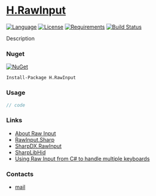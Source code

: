 # [H.RawInput](https://github.com/HavenDV/H.RawInput/) 

[![Language](https://img.shields.io/badge/language-C%23-blue.svg?style=flat-square)](https://github.com/HavenDV/H.RawInput/search?l=C%23&o=desc&s=&type=Code) 
[![License](https://img.shields.io/github/license/HavenDV/H.RawInput.svg?label=License&maxAge=86400)](LICENSE.md) 
[![Requirements](https://img.shields.io/badge/Requirements-.NET%20Standard%202.0-blue.svg)](https://github.com/dotnet/standard/blob/master/docs/versions/netstandard2.0.md)
[![Build Status](https://github.com/HavenDV/H.RawInput/workflows/.NET/badge.svg?branch=master)](https://github.com/HavenDV/H.RawInput/actions?query=workflow%3A%22.NET%22)

Description

### Nuget

[![NuGet](https://img.shields.io/nuget/dt/H.RawInput.svg?style=flat-square&label=H.RawInput)](https://www.nuget.org/packages/H.RawInput/)

```
Install-Package H.RawInput
```

### Usage

```cs
// code
```

### Links
- [About Raw Input](https://docs.microsoft.com/en-us/windows/win32/inputdev/about-raw-input)
- [RawInput.Sharp](https://github.com/mfakane/rawinput-sharp)
- [SharpDX.RawInput](https://github.com/sharpdx/SharpDX/tree/master/Source/SharpDX.RawInput)
- [SharpLibHid](https://github.com/Slion/SharpLibHid)
- [Using Raw Input from C# to handle multiple keyboards](https://www.codeproject.com/Articles/17123/Using-Raw-Input-from-C-to-handle-multiple-keyboard)

### Contacts
* [mail](mailto:havendv@gmail.com)

